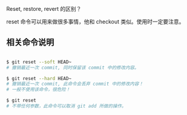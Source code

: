 Reset, restore, revert 的区别？

reset 命令可以用来做很多事情，他和 checkout 类似。使用时一定要注意。

## 相关命令说明

```bash

$ git reset --soft HEAD~
# 撤销最近一次 commit, 同时保留该 commit 中的修改内容。

$ git reset --hard HEAD~
# 撤销最近一次 commit, 此命令会丢弃 commit 中的修改内容！
# 一般不使用该命令，很危险！

$ git reset
# 不带任何参数，此命令可以取消 git add 所做的操作。

```